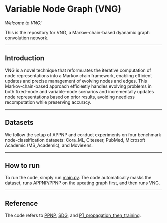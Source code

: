 # **Variable Node Graph (VNG)**

*Welcome to VNG!*

This is the repository for VNG, a Markov-chain-based dyanamic graph convolution network.

---

## **Introduction**
VNG is a novel technique that reformulates the iterative computation of node representations into a Markov chain framework, enabling efficient updates and precise management of evolving nodes and edges. This Markov-chain-based approach efficiently handles evolving problems in both fixed-node and variable-node scenarios and incrementally updates node representations based on prior results, avoiding needless recomputation while preserving accuracy.

---

## **Datasets**
We follow the setup of APPNP and conduct experiments on four benchmark node-classification datasets: Cora_ML, Citeseer, PubMed, Microsoft Academic (MS_Academic), and Movielens.

---

## **How to run**

To run the code, simply run [main.py](main.py). The code automatically masks the dataset, runs APPNP/PPNP on the updating graph first, and then runs VNG.

---

## **Reference**
The code refers to [PPNP](https://github.com/gasteigerjo/ppnp), [SDG](https://github.com/DongqiFu/SDG), and [PT_propagation_then_training](https://github.com/DongHande/PT_propagation_then_training).
